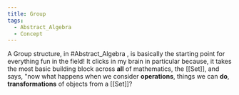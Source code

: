 ```yaml
---
title: Group
tags:
  - Abstract_Algebra
  - Concept
---
```

A Group structure, in #Abstract_Algebra , is basically the starting point for everything fun in the field! It clicks in my brain in particular because, it takes the most basic building block across **all** of mathematics, the [[Set]], and says, "now what happens when we consider **operations**, things we can **do**, **transformations** of objects from a [[Set]]?